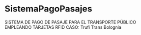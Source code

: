# SistemaPagoPasajes
SISTEMA DE PAGO DE PASAJE PARA EL TRANSPORTE PÚBLICO EMPLEANDO TARJETAS RFID CASO: Trufi Trans Bolognia
